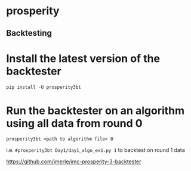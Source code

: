 # prosperity

## Backtesting

# Install the latest version of the backtester
`pip install -U prosperity3bt`

# Run the backtester on an algorithm using all data from round 0
`prosperity3bt <path to algorithm file> 0`

i.e. `#prosperity3bt Day1/day1_algo_ex1.py 1` to backtest on round 1 data

https://github.com/jmerle/imc-prosperity-3-backtester
